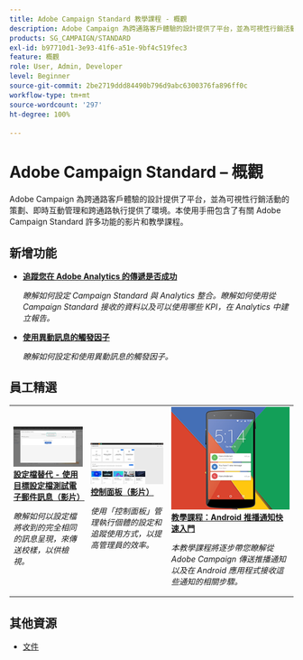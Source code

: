 ```yaml
---
title: Adobe Campaign Standard 教學課程 - 概觀
description: Adobe Campaign 為跨通路客戶體驗的設計提供了平台，並為可視性行銷活動的策劃、即時互動管理和跨通路執行提供了環境。本使用手冊包含了有關 Adobe Campaign Standard 許多功能的影片和教學課程。
products: SG_CAMPAIGN/STANDARD
exl-id: b97710d1-3e93-41f6-a51e-9bf4c519fec3
feature: 概觀
role: User, Admin, Developer
level: Beginner
source-git-commit: 2be2719ddd84490b796d9abc6300376fa896ff0c
workflow-type: tm+mt
source-wordcount: '297'
ht-degree: 100%

---
```


# Adobe Campaign Standard – 概觀

Adobe Campaign 為跨通路客戶體驗的設計提供了平台，並為可視性行銷活動的策劃、即時互動管理和跨通路執行提供了環境。本使用手冊包含了有關 Adobe Campaign Standard 許多功能的影片和教學課程。

## 新增功能

* **[追蹤您在 Adobe Analytics 的傳遞是否成功](/help/integrations/track-the-success-of-your-deliveries-in-analytics.md)**

   *瞭解如何設定 Campaign Standard 與 Analytics 整合。瞭解如何使用從 Campaign Standard 接收的資料以及可以使用哪些 KPI，在 Analytics 中建立報告。*

* **[使用異動訊息的觸發因子](/help/integrations/using-triggers-for-transactional-messaging-overview.md)**

   *瞭解如何設定和使用異動訊息的觸發因子。*

## 員工精選

<table>
<tr>
  <td>
    <a href="./communication-channels/email/profile-substitution.md"> 
      <img alt="設定檔替代 - 使用目標設定檔測試電子郵件訊息（影片）" src="./assets/substitution_tab.png"/>
    </a>
    <div>
      <a href="./communication-channels/email/profile-substitution.md">
    <strong>設定檔替代 - 使用目標設定檔測試電子郵件訊息（影片）</strong>
    </a>
    </div>
    <p>
    <em>瞭解如何以設定檔將收到的完全相同的訊息呈現，來傳送校樣，以供檢視。</em>
    <p>
  </td>
   <td>
    <a href="https://docs.adobe.com/content/help/zh-Hant/campaign-standard-learn/control-panel/control-panel-overview.html">
      <img alt="控制面板（影片）" src="./assets/control-panel.png" />
    </a>
    <div>
    <a href="https://docs.adobe.com/content/help/zh-Hant/campaign-standard-learn/control-panel/control-panel-overview.html">    <strong>控制面板（影片）</strong>
    </a>
    </div>
    <p>
    <em> 使用「控制面板」管理執行個體的設定和追蹤使用方式，以提高管理員的效率。</em>
    <p>
  </td>
  <td>
    <a href="https://docs.adobe.com/content/help/zh-Hant/campaign-standard-learn/getting-started-with-push-notifications-android/introduction.html">
      <img alt="教學課程：Android 推播通知快速入門" src="./assets/push-for-android.png" />
    </a>
    <div>
      <a href="https://docs.adobe.com/content/help/en/campaign-standard-learn/getting-started-with-push-notifications-android/introduction.html">
    <strong>教學課程：Android 推播通知快速入門</strong>
    </a>
    </div>
    <p>
    <em>本教學課程將逐步帶您瞭解從 Adobe Campaign 傳送推播通知以及在 Android 應用程式接收這些通知的相關步驟。</em>
    <p>
  </td>
</tr>
</table>

## 其他資源

* [文件](https://docs.adobe.com/content/help/zh-Hant/campaign-standard/using/campaign-standard-home.html)
